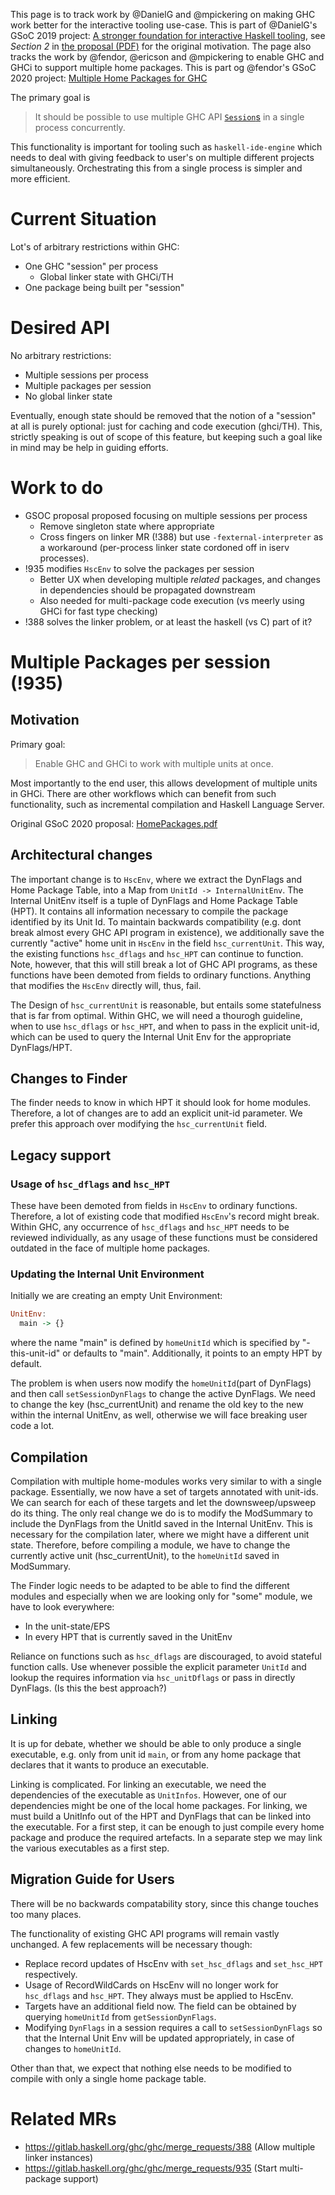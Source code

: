 This page is to track work by @DanielG and @mpickering on making GHC work better for the interactive tooling use-case. This is part of @DanielG's GSoC 2019 project: [A stronger foundation for interactive Haskell tooling](https://summerofcode.withgoogle.com/projects/#6687588310581248), see *Section 2* in [the proposal (PDF)](http://dxld.at/gsoc19.pdf) for the original motivation.
The page also tracks the work by @fendor, @ericson and @mpickering to enable GHC and GHCi to support multiple home packages. This is part og @fendor's GSoC 2020 project: [Multiple Home Packages for GHC](https://summerofcode.withgoogle.com/projects/#5269390116782080)

The primary goal is

> It should be possible to use multiple GHC API [`Session`s](https://hackage.haskell.org/package/ghc-8.6.5/docs/GhcMonad.html#t:Session) in a single process concurrently. 

This functionality is important for tooling such as `haskell-ide-engine` which needs to deal with giving feedback to user's on multiple different projects simultaneously. Orchestrating this from a single process is 
simpler and more efficient. 

# Current Situation

Lot's of arbitrary restrictions within GHC:
 - One GHC "session" per process
    - Global linker state with GHCi/TH
 - One package being built per "session"

# Desired API

No arbitrary restrictions:
 - Multiple sessions per process
 - Multiple packages per session
 - No global linker state

Eventually, enough state should be removed that the notion of a "session" at all is purely optional: just for caching and code execution (ghci/TH). This, strictly speaking is out of scope of this feature, but keeping such a goal like in mind may be help in guiding efforts.

# Work to do

- GSOC proposal proposed focusing on multiple sessions per process
  - Remove singleton state where appropriate
  - Cross fingers on linker MR (!388) but use `-fexternal-interpreter` as a workaround (per-process linker state cordoned off in iserv processes).
- !935 modifies `HscEnv` to solve the packages per session
  - Better UX when developing multiple *related* packages, and changes in dependencies should be propagated downstream
  - Also needed for multi-package code execution (vs meerly using GHCi for fast type checking)
- !388 solves the linker problem, or at least the haskell (vs C) part of it?

# Multiple Packages per session (!935)

## Motivation

Primary goal:

> Enable GHC and GHCi to work with multiple units at once.

Most importantly to the end user, this allows development of multiple units in GHCi. There are other workflows which can benefit from such functionality, such as incremental compilation and Haskell Language Server.

Original GSoC 2020 proposal: [HomePackages.pdf](uploads/4d52e9f036c25a5d33928def7deddb7b/HomePackages.pdf)

## Architectural changes

The important change is to `HscEnv`, where we extract the DynFlags and Home Package Table, into a Map from `UnitId -> InternalUnitEnv`. 
The Internal UnitEnv itself is a tuple of DynFlags and Home Package Table (HPT). It contains all information necessary to compile the package identified by its Unit Id.
To maintain backwards compatibility (e.g. dont break almost every GHC API program in existence), we additionally save the currently "active" home unit in `HscEnv` in the field `hsc_currentUnit`. This way, the existing functions `hsc_dflags` and `hsc_HPT` can continue to function. Note, however, that this will still break a lot of GHC API programs, as these functions have been demoted from fields to ordinary functions. Anything that modifies the `HscEnv` directly will, thus, fail.

The Design of `hsc_currentUnit` is reasonable, but entails some statefulness that is far from optimal.
Within GHC, we will need a thourogh guideline, when to use `hsc_dflags` or `hsc_HPT`, and when to pass in the explicit unit-id, which can be used to query the Internal Unit Env for the appropriate DynFlags/HPT.

## Changes to Finder

The finder needs to know in which HPT it should look for home modules.
Therefore, a lot of changes are to add an explicit unit-id parameter.
We prefer this approach over modifying the `hsc_currentUnit` field.

## Legacy support

### Usage of `hsc_dflags` and `hsc_HPT`

These have been demoted from fields in `HscEnv` to ordinary functions.
Therefore, a lot of existing code that modified `HscEnv`'s record might break.
Within GHC, any occurrence of `hsc_dflags` and `hsc_HPT` needs to be reviewed individually, as any usage of these functions must be considered outdated in the face of multiple home packages.

### Updating the Internal Unit Environment

Initially we are creating an empty Unit Environment:
```haskell
UnitEnv:
  main -> {}
```

where the name "main" is defined by `homeUnitId` which is specified by "-this-unit-id" or defaults to "main". Additionally, it points to an empty HPT by default.

The problem is when users now modify the `homeUnitId`(part of DynFlags) and then call `setSessionDynFlags` to change the active DynFlags.
We need to change the key (hsc_currentUnit) and rename the old key to the new within the internal UnitEnv, as well, otherwise we will face breaking user code a lot.

## Compilation

Compilation with multiple home-modules works very similar to with a single package. 
Essentially, we now have a set of targets annotated with unit-ids. We can search for each of these targets and let the downsweep/upsweep do its thing. The only real change we do is to modify the ModSummary to include the DynFlags from the UnitId saved in the Internal UnitEnv. This is necessary for the compilation later, where we might have a different unit state. Therefore, before compiling a module, we have to change the currently active unit (hsc_currentUnit), to the `homeUnitId` saved in ModSummary.

The Finder logic needs to be adapted to be able to find the different modules and especially when we are looking only for "some" module, we have to look everywhere:

* In the unit-state/EPS
* In every HPT that is currently saved in the UnitEnv

Reliance on functions such as `hsc_dflags` are discouraged, to avoid stateful function calls. Use whenever possible the explicit parameter `UnitId` and lookup the requires information via `hsc_unitDflags` or pass in directly DynFlags.
(Is this the best approach?)

## Linking

It is up for debate, whether we should be able to only produce a single executable, e.g. only from unit id `main`, or from any home package that declares that it wants to produce an executable.

Linking is complicated. For linking an executable, we need the dependencies of the executable as `UnitInfos`. However, one of our dependencies might be one of the local home packages. For linking, we must build a UnitInfo out of the HPT and DynFlags that can be linked into the executable.
For a first step, it can be enough to just compile every home package and produce the required artefacts. In a separate step we may link the various executables as a first step.

## Migration Guide for Users

There will be no backwards compatability story, since this change touches too many places.

The functionality of existing GHC API programs will remain vastly unchanged.
A few replacements will be necessary though:

* Replace record updates of HscEnv with `set_hsc_dflags` and `set_hsc_HPT` respectively.
* Usage of RecordWildCards on HscEnv will no longer work for `hsc_dflags` and `hsc_HPT`. They always must be applied to HscEnv.
* Targets have an additional field now. The field can be obtained by querying `homeUnitId` from `getSessionDynFlags`.
* Modifying `DynFlags` in a session requires a call to `setSessionDynFlags` so that the Internal Unit Env will be updated appropriately, in case of changes to `homeUnitId`.

Other than that, we expect that nothing else needs to be modified to compile with only a single home package table.

# Related MRs

* https://gitlab.haskell.org/ghc/ghc/merge_requests/388 (Allow multiple linker instances)
* https://gitlab.haskell.org/ghc/ghc/merge_requests/935 (Start multi-package support)